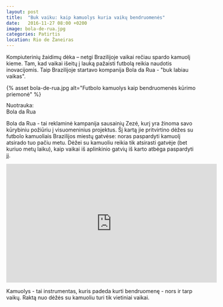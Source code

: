 ```yaml
---
layout: post
title:  "Buk vaiku: kaip kamuolys kuria vaikų bendruomenės"
date:   2016-11-27 08:00 +0200
image: bola-de-rua.jpg
categories: Patirtis
location: Rio de Žaneiras
---
```

<p>
Kompiuterinių žaidimų dėka – netgi Brazilijoje vaikai rečiau spardo kamuolį kieme. Tam, kad vaikai išeitų į lauką pažaisti futbolą reikia naudotis inovacijomis. Taip Brazilijoje startavo kompanija Bola da Rua - "buk labiau vaikas".

</p>
{% asset bola-de-rua.jpg alt="Futbolo kamuolys kaip bendruomenės kūrimo priemonė" %}
<div class="lighter smaller" style="margin:12px 0;">
Nuotrauka: <br />Bola da Rua</div>

<p>
Bola da Rua - tai reklaminė kampanija sausainių Zezé, kurį yra žinoma savo kūrybiniu požiūriu į visuomeninius projektus. Šį kartą jie pritvirtino dėžes su futbolo kamuoliais Brazilijos miestų gatvėse: noras paspardyti kamuolį atsirado tuo pačiu metu. Dėžei su kamuoliu reikia tik atsirasti gatvėje (bet kuriuo metų laiku), kaip vaikai iš aplinkinio gatvių iš karto atbėga paspardyti jį.
</p>

<div class="video-container">
<iframe width="560" height="315" src="https://www.youtube.com/embed/XHRgRh1SQ1o" frameborder="0" allowfullscreen></iframe>
</div>


<p>
Kamuolys - tai instrumentas, kuris padeda kurti bendruomenę - nors ir tarp vaikų. Raktą nuo dėžės su kamuoliu turi tik vietiniai vaikai.
</p>
